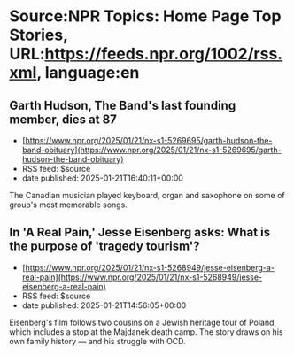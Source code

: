 # Source:NPR Topics: Home Page Top Stories, URL:https://feeds.npr.org/1002/rss.xml, language:en

## Garth Hudson, The Band's last founding member, dies at 87
 - [https://www.npr.org/2025/01/21/nx-s1-5269695/garth-hudson-the-band-obituary](https://www.npr.org/2025/01/21/nx-s1-5269695/garth-hudson-the-band-obituary)
 - RSS feed: $source
 - date published: 2025-01-21T16:40:11+00:00

The Canadian musician played keyboard, organ and saxophone on some of group's most memorable songs.

## In 'A Real Pain,' Jesse Eisenberg asks: What is the purpose of 'tragedy tourism'?
 - [https://www.npr.org/2025/01/21/nx-s1-5268949/jesse-eisenberg-a-real-pain](https://www.npr.org/2025/01/21/nx-s1-5268949/jesse-eisenberg-a-real-pain)
 - RSS feed: $source
 - date published: 2025-01-21T14:56:05+00:00

Eisenberg's film follows two cousins on a Jewish heritage tour of Poland, which includes a stop at the Majdanek death camp. The story draws on his own family history — and his struggle with OCD.

